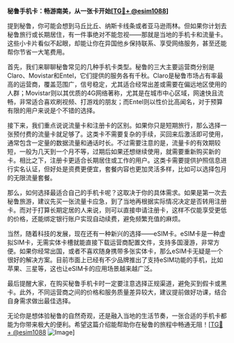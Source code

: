 **秘鲁手机卡：畅游南美，从一张卡开始[[TG💪+ @esim1088](https://t.me/s/esim1088)]**

提到秘鲁，你可能会想到马丘比丘、纳斯卡线条或者亚马逊雨林。但如果你计划去秘鲁旅行或长期居住，有一件事绝对不能忽视——那就是当地的手机卡和流量卡。这些小卡片看似不起眼，却能让你在异国他乡保持联系、享受网络服务，甚至还能帮你节省一大笔费用。

首先，我们来聊聊秘鲁常见的几种手机卡类型。秘鲁的三大主要运营商分别是Claro、Movistar和Entel，它们提供的服务各有千秋。Claro是秘鲁市场占有率最高的运营商，覆盖范围广，信号稳定，尤其适合经常出差或需要在偏远地区使用的人群；Movistar则以其优质的4G网络著称，尤其是在城市中心区域，网速快且流畅，非常适合喜欢刷视频、打游戏的朋友；而Entel则以性价比高闻名，对于预算有限的用户来说是个不错的选择。

接下来，我们重点说说流量卡和注册卡的区别。如果你只是短期旅行，那么选择一张预付费的流量卡就足够了。这类卡不需要复杂的手续，买回来后激活即可使用，通常包含一定量的数据流量和通话时长。不过需要注意的是，流量卡的有效期较短，一般为几天到一个月不等，过期后如果还想继续使用，就需要重新购买新的卡。相比之下，注册卡更适合长期居住或工作的用户。这类卡需要提供护照信息进行实名认证，但好处是资费更便宜，套餐内容也更加灵活多样，比如可以选择包月的无限流量套餐。

那么，如何选择最适合自己的手机卡呢？这取决于你的具体需求。如果是第一次去秘鲁旅游，建议先买一张流量卡应急，到了当地再根据实际情况决定是否转用注册卡。而对于打算长期定居的人来说，则可以直接申请注册卡，这样不仅能享受更低的价格，还能绑定银行账户实现自动续费，避免频繁充值的麻烦。

当然，随着科技的发展，现在还有一种新兴的选择——eSIM卡。eSIM卡是一种虚拟SIM卡，无需实体卡槽就能直接下载运营商配置文件，支持多国漫游，非常方便。如果你经常出国，或者不喜欢随身携带多张实体卡，那么eSIM卡无疑是一个很好的解决方案。目前市面上已经有不少品牌推出了支持eSIM功能的手机，比如苹果、三星等，这也让eSIM卡的应用场景越来越广泛。

最后提醒大家，在购买秘鲁手机卡时一定要注意选择正规渠道，避免买到假卡或黑卡。此外，不同运营商之间的价格和服务质量差异较大，建议提前做好功课，结合自身需求做出最佳选择。

无论你是想体验秘鲁的自然奇观，还是融入当地的生活节奏，一张合适的手机卡都能为你带来极大的便利。希望这篇介绍能帮助你在秘鲁的旅程中畅通无阻！[[TG💪+ @esim1088](https://t.me/s/esim1088) ![Image](https://i.postimg.cc/4NQfJmqS/Snipaste-2025-05-13-00-14-12.png)]